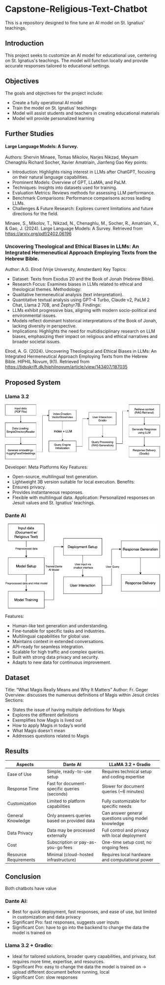 # Capstone-Religious-Text-Chatbot
This is a repository designed to fine tune an AI model on St. Ignatius' teachings.

## Introduction
This project seeks to customize an AI model for educational use, centering on St. Ignatius's teachings. The model will function locally and provide accurate responses tailored to educational settings.

## Objectives
The goals and objectives for the project include:
- Create a fully operational AI model
- Train the model on St. Ignatius' teachings
- Model will assist students and teachers in creating educational materials
- Model will provide personalized learning

## Further Studies
#### Large Language Models: A Survey.
Authors: Shervin Minaee, Tomas Mikolov, Narjes Nikzad, Meysam Chenaghlu
Richard Socher, Xavier Amatriain, Jianfeng Gao
Key points:
- Introduction: Highlights rising interest in LLMs after ChatGPT, focusing on their natural language capabilities.
- Prominent Models: Overview of GPT, LLaMA, and PaLM.
- Techniques: Insights into datasets used for training.
- Evaluation Metrics: Reviews methods for assessing LLM performance.
- Benchmark Comparisons: Performance comparisons across leading LLMs.
- Challenges & Future Research: Explores current limitations and future directions for the field.

Minaee, S., Mikolov, T., Nikzad, N., Chenaghlu, M., Socher, R., Amatriain, X., & Gao, J. (2024). Large Language Models: A Survey. Retrieved from https://arxiv.org/pdf/2402.06196

### Uncovering Theological and Ethical Biases in LLMs: An Integrated Hermeneutical Approach Employing Texts from the Hebrew Bible.
Author: A.G. Elrod (Vrije University, Amsterdam)
Key Topics:
- Dataset: Texts from Exodus 20 and the Book of Jonah (Hebrew Bible).
- Research Focus: Examines biases in LLMs related to ethical and theological themes.
Methodology:
- Qualitative hermeneutical analysis (text interpretation).
- Quantitative textual analysis using GPT-4 Turbo, Claude v2, PaLM 2 Chat, Llama 2 70B, and Zephyr7B.
Findings:
- LLMs exhibit progressive bias, aligning with modern socio-political and environmental issues.
- Models reflect dominant historical interpretations of the Book of Jonah, lacking diversity in perspective.
- Implications: Highlights the need for multidisciplinary research on LLM biases, emphasizing their impact on religious and ethical narratives and broader societal issues.

Elrod, A. G. (2024). Uncovering Theological and Ethical Biases in LLMs: An Integrated Hermeneutical Approach Employing Texts from the Hebrew Bible. HIPHIL Novum, 9(1). Retrieved from https://tidsskrift.dk/hiphilnovum/article/view/143407/187035

## Proposed System

### Llama 3.2
![Llama 3.2 Block Diagram](Images/llama.drawio.png)

Developer: Meta Platforms
Key Features:
- Open-source, multilingual text generation.
- Lightweight 3B version suitable for local execution.
Benefits:
- Ensures privacy.
- Provides instantaneous responses.
- Flexible with multilingual data.
Application: Personalized responses on Jesuit values and St. Ignatius’ teachings.

### Dante AI
![Dante AI](Images/Dante.drawio.png)

Features:
- Human-like text generation and understanding.
- Fine-tunable for specific tasks and industries.
- Multilingual capabilities for global use.
- Maintains context in extended conversations.
- API-ready for seamless integration.
- Scalable for high traffic and complex queries.
- Built with strong data privacy and security.
- Adapts to new data for continuous improvement.

## Dataset
Title: “What Magis Really Means and Why It Matters”
Author: Fr. Geger
Overview: discusses the numerous definitions of Magis within Jesuit circles
Sections:
- States the issue of having multiple definitions for Magis
- Explores the different definitions
- Exemplifies how Magis is lived out
- How to apply Magis in today’s world
- What Magis doesn’t mean
- Addresses questions related to Magis

## Results
| Aspects   | Dante AI   | LLaMA 3.2 + Gradio  |
|------------|------------|------------|
| Ease of Use| Simple, ready-to-use setup| Requires technical setup and coding expertise|
| Response Time| Fast for document-specific queries (seconds)| Slower for document queries (~6 minutes)|
| Customization| Limited to platform capabilities| Fully customizable for specific needs|
| General Knowledge| Only answers queries based on provided data| Can answer general questions using model knowledge|
| Data Privacy| Data may be processed externally| Full control and privacy with local deployment|
| Cost| Subscription or pay-as-you-go fees| One-time setup cost; no ongoing fees|
| Resource Requirements| Minimal (cloud-hosted infrastructure)| Requires local hardware and computational power|

## Conclusion
Both chatbots have value
### Dante AI: 
- Best for quick deployment, fast responses, and ease of use, but limited in customization and data privacy
- Significant Pro: fast responses, suggests user inputs
- Significant Con: have to go into the backend to change the data the model is trained on
### Llama 3.2 + Gradio: 
- Ideal for tailored solutions, broader query capabilities, and privacy, but requires more time, expertise, and resources.
- Significant Pro: easy to change the data the model is trained on -> upload different document before running, local
- Significant Con: slow responses

